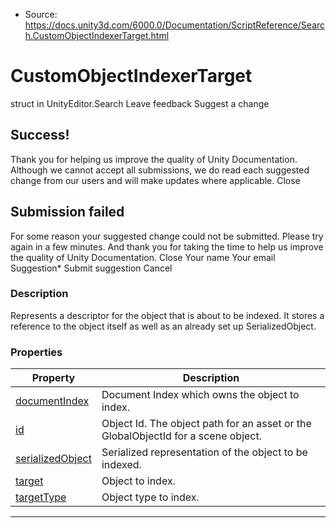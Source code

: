 * Source: https://docs.unity3d.com/6000.0/Documentation/ScriptReference/Search.CustomObjectIndexerTarget.html

# CustomObjectIndexerTarget
struct in UnityEditor.Search
Leave feedback
Suggest a change
## Success!
Thank you for helping us improve the quality of Unity Documentation. Although we cannot accept all submissions, we do read each suggested change from our users and will make updates where applicable.
Close
## Submission failed
For some reason your suggested change could not be submitted. Please <a>try again</a> in a few minutes. And thank you for taking the time to help us improve the quality of Unity Documentation.
Close
Your name Your email Suggestion* Submit suggestion
Cancel
### Description
Represents a descriptor for the object that is about to be indexed. It stores a reference to the object itself as well as an already set up SerializedObject.
### Properties
Property | Description  
---|---  
[documentIndex](https://docs.unity3d.com/6000.0/Documentation/ScriptReference/Search.CustomObjectIndexerTarget-documentIndex.html) | Document Index which owns the object to index.  
[id](https://docs.unity3d.com/6000.0/Documentation/ScriptReference/Search.CustomObjectIndexerTarget-id.html) | Object Id. The object path for an asset or the GlobalObjectId for a scene object.  
[serializedObject](https://docs.unity3d.com/6000.0/Documentation/ScriptReference/Search.CustomObjectIndexerTarget-serializedObject.html) | Serialized representation of the object to be indexed.  
[target](https://docs.unity3d.com/6000.0/Documentation/ScriptReference/Search.CustomObjectIndexerTarget-target.html) | Object to index.  
[targetType](https://docs.unity3d.com/6000.0/Documentation/ScriptReference/Search.CustomObjectIndexerTarget-targetType.html) | Object type to index.  
* * *
